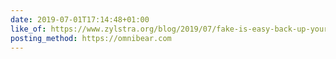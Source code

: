 ```yaml
---
date: 2019-07-01T17:14:48+01:00
like_of: https://www.zylstra.org/blog/2019/07/fake-is-easy-back-up-your-words-with-hyperlinks/
posting_method: https://omnibear.com
---
```

